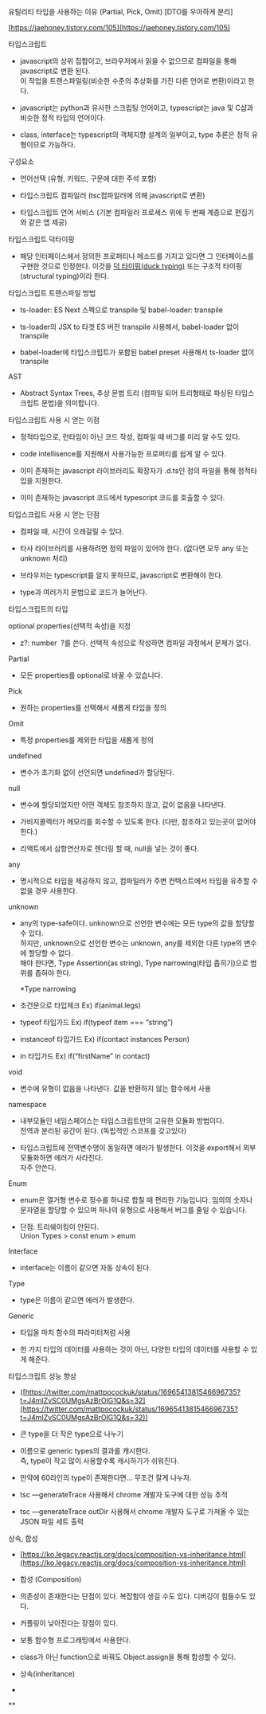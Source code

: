   
유틸리티 타입을 사용하는 이유 (Partial, Pick, Omit) [DTO를 우아하게 분리]

[https://jaehoney.tistory.com/105](https://jaehoney.tistory.com/105)

타입스크립트

- javascript의 상위 집합이고, 브라우저에서 읽을 수 없으므로 컴파일을 통해 javascript로 변환 된다.  
    이 작업을 트랜스파일링(비슷한 수준의 추상화를 가진 다른 언어로 변환)이라고 한다.
    
- javascript는 python과 유사한 스크립팅 언어이고, typescript는 java 및 C샵과 비슷한 정적 타입의 언어이다. 
    
- class, interface는 typescript의 객체지향 설계의 일부이고, type 추론은 정적 유형이므로 가능하다.
    

구성요소

- 언어선택 (유형, 키워드, 구문에 대한 주석 포함)
    
- 타입스크립트 컴파일러 (tsc컴파일러에 의해 javascript로 변환)
    
- 타입스크립트 언어 서비스 (기본 컴파일러 프로세스 위에 두 번째 계층으로 편집기와 같은 앱 제공)
    

타입스크립트 덕타이핑

- 해당 인터페이스에서 정의한 프로퍼티나 메소드를 가지고 있다면 그 인터페이스를 구현한 것으로 인정한다. 이것을 [덕 타이핑(duck typing)](https://ko.wikipedia.org/wiki/%EB%8D%95_%ED%83%80%EC%9D%B4%ED%95%91) 또는 구조적 타이핑(structural typing)이라 한다.
    

타입스크립트 트랜스파일 방법

- ts-loader: ES Next 스펙으로 transpile 및 babel-loader: transpile
    
- ts-loader의 JSX to 타겟 ES 버전 transpile 사용해서, babel-loader 없이 transpile
    
- babel-loader에 타입스크립트가 포함된 babel preset 사용해서 ts-loader 없이 transpile
    

AST

- Abstract Syntax Trees, 추상 문법 트리 (컴파일 되어 트리형태로 파싱된 타입스크립트 문법)을 의미합니다.
    

타입스크립트 사용 시 얻는 이점

- 정적타입으로, 런타임이 아닌 코드 작성, 컴파일 때 버그를 미리 알 수도 있다.
    
- code intellisence를 지원해서 사용가능한 프로퍼티를 쉽게 알 수 있다.
    
- 이미 존재하는 javascript 라이브러리도 확장자가 .d.ts인 정의 파일을 통해 정적타입을 지원한다.
    
- 이미 존재하는 javascript 코드에서 typescript 코드를 호출할 수 있다.
    

타입스크립트 사용 시 얻는 단점

- 컴파일 때, 시간이 오래걸릴 수 있다.
    
- 타사 라이브러리를 사용하려면 정의 파일이 있어야 한다. (없다면 모두 any 또는 unknown 처리)
    
- 브라우저는 typescript를 알지 못하므로, javascript로 변환해야 한다.
    
- type과 여러가지 문법으로 코드가 늘어난다.
    

타입스크립트의 타입

optional properties(선택적 속성)을 지정

- z?: number  ?를 쓴다. 선택적 속성으로 작성하면 컴파일 과정에서 문제가 없다.
    

Partial

- 모든 properties를 optional로 바꿀 수 있습니다. 
    

Pick

- 원하는 properties를 선택해서 새롭게 타입을 정의
    

Omit

- 특정 properties를 제외한 타입을 새롭게 정의
    

undefined

- 변수가 초기화 없이 선언되면 undefined가 할당된다.
    

null

- 변수에 할당되었지만 어떤 객체도 참조하지 않고, 값이 없음을 나타낸다.
    
- 가비지콜렉터가 메모리를 회수할 수 있도록 한다. (다만, 참조하고 있는곳이 없어야 한다.)
    
- 리액트에서 삼항연산자로 렌더링 할 때, null을 넣는 것이 좋다.
    

any

- 명시적으로 타입을 제공하지 않고, 컴파일러가 주변 컨텍스트에서 타입을 유추할 수 없을 경우 사용한다.
    

unknown

- any의 type-safe이다. unknown으로 선언한 변수에는 모든 type의 값을 할당할 수 있다.  
    하지만, unknown으로 선언한 변수는 unknown, any를 제외한 다른 type의 변수에 할당할 수 없다.  
    해야 한다면, Type Assertion(as string), Type narrowing(타입 좁히기)으로 범위를 좁혀야 한다.  
      
    *Type narrowing
    

- 조건문으로 타입체크 Ex) if(animal.legs)
    
- typeof 타입가드 Ex) if(typeof item === “string”)
    
- instanceof 타입가드 Ex) if(contact instances Person) 
    
- in 타입가드 Ex) if(“firstName” in contact)
    

void

- 변수에 유형이 없음을 나타낸다. 값을 반환하지 않는 함수에서 사용
    

namespace

- 내부모듈인 네임스페이스는 타입스크립트만의 고유한 모듈화 방법이다.  
    전역과 분리된 공간이 된다. (독립적인 스코프를 갖고있다)
    
- 타입스크립트에 전역변수명이 동일하면 에러가 발생한다. 이것을 export해서 외부모듈화하면 에러가 사라진다.  
    자주 안쓴다.
    

Enum

- enum은 열거형 변수로 정수를 하나로 합칠 때 편리한 기능입니다. 임의의 숫자나 문자열을 할당할 수 있으며 하나의 유형으로 사용해서 버그를 줄일 수 있습니다.
    
- 단점: 트리쉐이킹이 안된다.  
    Union Types > const enum > enum
    

Interface

- interface는 이름이 같으면 자동 상속이 된다.
    

Type

- type은 이름이 같으면 에러가 발생한다.
    

Generic

- 타입을 마치 함수의 파라미터처럼 사용
    
- 한 가지 타입의 데이터를 사용하는 것이 아닌, 다양한 타입의 데이터를 사용할 수 있게 해준다. 
    

타입스크립트 성능 향상 

- ([https://twitter.com/mattpocockuk/status/1696541381546696735?t=J4mIZvSC0UMgsAzBrOlG1Q&s=32](https://twitter.com/mattpocockuk/status/1696541381546696735?t=J4mIZvSC0UMgsAzBrOlG1Q&s=32))
    
- 큰 type을 더 작은 type으로 나누기
    
- 이름으로 generic types의 결과를 캐시한다.  
    즉, type이 작고 많이 사용할수록 캐시하기가 쉬워진다.
    
- 만약에 60라인의 type이 존재한다면… 무조건 잘게 나누자.
    
- tsc —generateTrace 사용해서 chrome 개발자 도구에 대한 성능 추적
    
- tsc —generateTrace outDir 사용해서 chrome 개발자 도구로 가져올 수 있는 JSON 파일 세트 출력
    

상속, 합성

- [https://ko.legacy.reactjs.org/docs/composition-vs-inheritance.html](https://ko.legacy.reactjs.org/docs/composition-vs-inheritance.html)
    
- 합성 (Composition)
    

- 의존성이 존재한다는 단점이 있다. 복잡함이 생길 수도 있다. 디버깅이 힘들수도 있다.
    
- 커플링이 낮아진다는 장점이 있다.
    
- 보통 함수형 프로그래밍에서 사용한다.
    
- class가 아닌 function으로 바꿔도 Object.assign을 통해 합성할 수 있다.
    

- 상속(inheritance)
    

-   
    

  
**